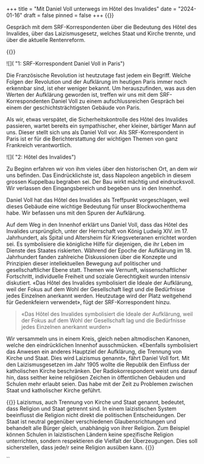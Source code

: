 +++
title = "Mit Daniel Voll unterwegs im Hôtel des Invalides"
date = "2024-01-16"
draft = false
pinned = false
+++
{{<lead>}}

Gespräch mit dem SRF-Korrespondenten über die Bedeutung des Hôtel des Invalides, über das Laizismusgesetz, welches Staat und Kirche trennte, und über die aktuelle Rentenreform.

{{</lead>}}

![]( "1: SRF-Korrespondent Daniel Voll in Paris")

Die Französische Revolution ist heutzutage fast jedem ein Begriff. Welche Folgen der Revolution und der Aufklärung im heutigen Paris immer noch erkennbar sind, ist eher weniger bekannt. Um herauszufinden, was aus den Werten der Aufklärung geworden ist, treffen wir uns mit dem SRF-Korrespondenten Daniel Voll zu einem aufschlussreichen Gespräch bei einem der geschichtsträchtigsten Gebäude von Paris.

Als wir, etwas verspätet, die Sicherheitskontrolle des Hôtel des Invalides passieren, wartet bereits ein sympathischer, eher kleiner, bärtiger Mann auf uns. Dieser stellt sich uns als Daniel Voll vor. Als SRF-Korrespondent in Paris ist er für die Berichterstattung der wichtigen Themen von ganz Frankreich verantwortlich.

![]( "2: Hôtel des Invalides")

Zu Beginn erfahren wir von ihm vieles über den historischen Ort, an dem wir uns befinden. Das Eindrücklichste ist, dass Napoleon angeblich in diesem grossen Kuppelbau begraben sei. Der Bau wirkt mächtig und eindrucksvoll. Wir verlassen den Eingangsbereich und begeben uns in den Innenhof.

Daniel Voll hat das Hôtel des Invalides als Treffpunkt vorgeschlagen, weil dieses Gebäude eine wichtige Bedeutung für unser Blockwochenthema habe. Wir befassen uns mit den Spuren der Aufklärung.

Auf dem Weg in den Innenhof erklärt uns Daniel Voll, dass das Hôtel des Invalides ursprünglich, unter der Herrschaft von König Ludwig XIV. im 17. Jahrhundert, als Spital und Altersheim für Kriegsveteranen errichtet worden sei. Es symbolisiere die königliche Hilfe für diejenigen, die ihr Leben im Dienste des Staates riskierten. Während der Epoche der Aufklärung im 18. Jahrhundert fanden zahlreiche Diskussionen über die Konzepte und Prinzipien dieser intellektuellen Bewegung auf politischer und gesellschaftlicher Ebene statt. Themen wie Vernunft, wissenschaftlicher Fortschritt, individuelle Freiheit und soziale Gerechtigkeit wurden intensiv diskutiert. «Das Hôtel des Invalides symbolisiert die Ideale der Aufklärung, weil der Fokus auf dem Wohl der Gesellschaft liegt und die Bedürfnisse jedes Einzelnen anerkannt werden. Heutzutage wird der Platz weitgehend für Gedenkfeiern verwendet», fügt der SRF-Korrespondent hinzu. 

> «Das Hôtel des Invalides symbolisiert die Ideale der Aufklärung, weil der Fokus auf dem Wohl der Gesellschaft lag und die Bedürfnisse jedes Einzelnen anerkannt wurden» 

Wir versammeln uns in einem Kreis, gleich neben altmodischen Kanonen, welche den eindrücklichen Innenhof ausschmücken. «Ebenfalls symbolisiert das Anwesen ein anderes Hauptziel der Aufklärung, die Trennung von Kirche und Staat. Dies wird Laizismus genannt», fährt Daniel Voll fort. Mit den Laizismusgesetzen im Jahr 1905 wollte die Republik den Einfluss der katholischen Kirche beschränken. Der Radiokorrespondent weist uns darauf hin, dass seither keine religiösen Zeichen in öffentlichen Gebäuden und Schulen mehr erlaubt seien. Das habe mit der Zeit zu Problemen zwischen Staat und katholischer Kirche geführt. 

{{<box>}}
Laizismus, auch Trennung von Kirche und Staat genannt, bedeutet, dass Religion und Staat getrennt sind. In einem laizistischen System beeinflusst die Religion nicht direkt die politischen Entscheidungen. Der Staat ist neutral gegenüber verschiedenen Glaubensrichtungen und behandelt alle Bürger gleich, unabhängig von ihrer Religion. Zum Beispiel können Schulen in laizistischen Ländern keine spezifische Religion unterrichten, sondern respektieren die Vielfalt der Überzeugungen. Dies soll sicherstellen, dass jede/r seine Religion ausüben kann.
{{</box>}}

``